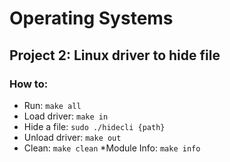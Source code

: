 # Operating Systems
## Project 2: Linux driver to hide file
### How to:
* Run:
`make all`
* Load driver:
`make in`
* Hide a file:
`sudo ./hidecli {path}`
* Unload driver:
`make out`
* Clean:
`make clean`
*Module Info:
`make info`